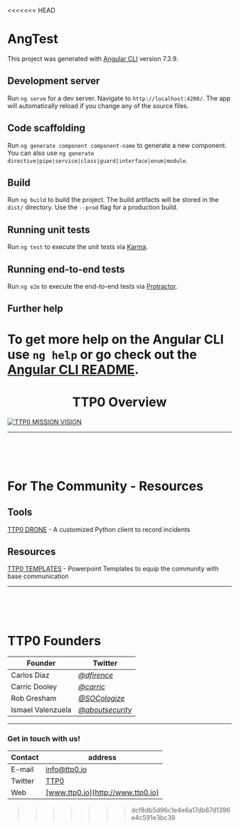 <<<<<<< HEAD
# AngTest

This project was generated with [Angular CLI](https://github.com/angular/angular-cli) version 7.3.9.

## Development server

Run `ng serve` for a dev server. Navigate to `http://localhost:4200/`. The app will automatically reload if you change any of the source files.

## Code scaffolding

Run `ng generate component component-name` to generate a new component. You can also use `ng generate directive|pipe|service|class|guard|interface|enum|module`.

## Build

Run `ng build` to build the project. The build artifacts will be stored in the `dist/` directory. Use the `--prod` flag for a production build.

## Running unit tests

Run `ng test` to execute the unit tests via [Karma](https://karma-runner.github.io).

## Running end-to-end tests

Run `ng e2e` to execute the end-to-end tests via [Protractor](http://www.protractortest.org/).

## Further help

To get more help on the Angular CLI use `ng help` or go check out the [Angular CLI README](https://github.com/angular/angular-cli/blob/master/README.md).
=======
<h1 align="center">TTP0 Overview</h1>


[![TTP0 MISSION VISION](https://i.imgur.com/pWtgAMM.png)](https://i.imgur.com/pWtgAMM.png "MISSION")

***

<br>
<br>
<br>

# For The Community  - Resources

## Tools
[TTP0 DRONE](https://github.com/TTP0/drone) - A customized Python client to record incidents

## Resources
[TTP0 TEMPLATES](https://github.com/TTP0/ttp0_community_templates) - Powerpoint Templates to equip the community with base communication
***
<br>
<br>
<br>

# TTP0 Founders

Founder | Twitter
--------|----------
Carlos Diaz       | *[@dfirence](https://twitter.com/dfirence)*
Carric Dooley     | *[@carric](https://twitter.com/carric)*
Rob Gresham       | *[@SOCologize](https://twitter.com/socologize)*
Ismael Valenzuela | *[@aboutsecurity](https://twitter.com/aboutsecurity)*

***

### Get in touch with us!

Contact | address
--------|-------------
E-mail  | info@ttp0.io
Twitter | [TTP0](https://twitter.com/TTP_0)
Web     | [www.ttp0.io](http://www.ttp0.io)
>>>>>>> dcf8db5d96c1e4e6a17db67d1396e4c591e3bc39
